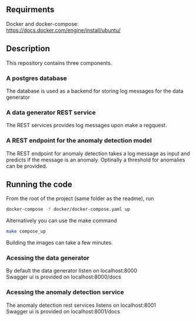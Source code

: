 ## Requirments
Docker and docker-compose: https://docs.docker.com/engine/install/ubuntu/

## Description
This repository contains three components.

### A postgres database
The database is used as a backend for storing log messages for the data generator
### A data generator REST service
The REST services provides log messages upon make a regquest. 
### A REST endpoint for the anomaly detection model
The REST endpoint for anomaly detection takes a log message as input and predicts if the message is an anomaly. Optinally a threshold for anomalies can be provided.
## Running the code
From the root of the project (same folder as the readme), run 
```bash
docker-compose -f docker/docker-compose.yaml up   
```
Alternatively you can use the make command
```bash
make compose_up
```
Building the images can take a few minutes.
### Acessing the data generator
By default the data generator listen on localhost:8000 <br>
Swagger ui is provided on localhost:8000/docs

### Acessing the anomaly detection service
The anomaly detection rest services listens on localhost:8001 <br>
Swagger ui is provided on localhost:8001/docs